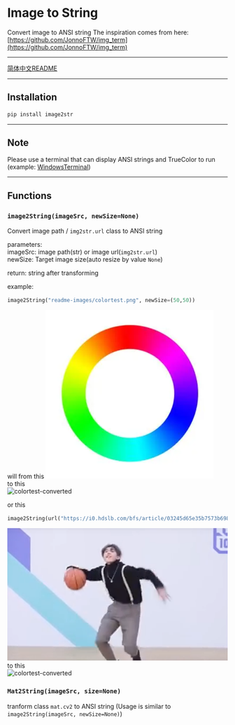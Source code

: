 # Image to String

Convert image to ANSI string
The inspiration comes from here: [https://github.com/JonnoFTW/img_term](https://github.com/JonnoFTW/img_term)  

---

[简体中文README](./README.cn.md)

---

## Installation

```bash
pip install image2str
```

---

## Note

Please use a terminal that can display ANSI strings and TrueColor to run (example: [WindowsTerminal](https://github.com/microsoft/terminal))

---

## Functions

### `image2String(imageSrc, newSize=None)`

Convert image path / `img2str.url` class to ANSI string

   parameters:&nbsp;  
   imageSrc: image path(str) or image url(`img2str.url`)  
   newSize: Target image size(auto resize by value `None`)  

   return: string after transforming  

   example:  

   ```python
   image2String("readme-images/colortest.png", newSize=(50,50))
   ```

   will from this
   ![colortest-original](readme-images/colortest.png)  
   to this  
   ![colortest-converted](readme-images/colortest-converted-50x50.png)  

   or this  

   ```python
   image2String(url("https://i0.hdslb.com/bfs/article/03245d65e35b7573b6988c26a2a037903ef92896.png"), newSize=None)
   ```  

   ![colortest-original](readme-images/caixukun.png)  
   to this  
   ![colortest-converted](readme-images/caixukun-converted-full.png)  

### `Mat2String(imageSrc, size=None)`

   tranform class `mat.cv2` to ANSI string (Usage is similar to `image2String(imageSrc, newSize=None)`)
